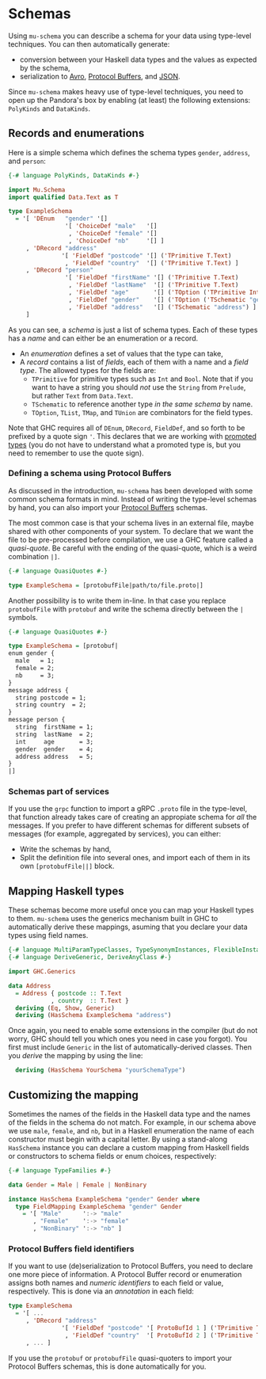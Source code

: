 # Schemas

Using `mu-schema` you can describe a schema for your data using type-level techniques. You can then automatically generate:

* conversion between your Haskell data types and the values as expected by the schema,
* serialization to [Avro](https://avro.apache.org/), [Protocol Buffers](https://developers.google.com/protocol-buffers/), and [JSON](https://www.json.org/).

Since `mu-schema` makes heavy use of type-level techniques, you need to open up the Pandora's box by enabling (at least) the following extensions: `PolyKinds` and `DataKinds`.

## Records and enumerations

Here is a simple schema which defines the schema types `gender`, `address`, and `person`:

```haskell
{-# language PolyKinds, DataKinds #-}

import Mu.Schema
import qualified Data.Text as T

type ExampleSchema
  = '[ 'DEnum   "gender" '[]
                '[ 'ChoiceDef "male"   '[]
                 , 'ChoiceDef "female" '[]
                 , 'ChoiceDef "nb"     '[] ]
     , 'DRecord "address"
               '[ 'FieldDef "postcode" '[] ('TPrimitive T.Text)
                , 'FieldDef "country"  '[] ('TPrimitive T.Text) ]
     , 'DRecord "person"
                '[ 'FieldDef "firstName" '[] ('TPrimitive T.Text)
                 , 'FieldDef "lastName"  '[] ('TPrimitive T.Text)
                 , 'FieldDef "age"       '[] ('TOption ('TPrimitive Int))
                 , 'FieldDef "gender"    '[] ('TOption ('TSchematic "gender"))
                 , 'FieldDef "address"   '[] ('TSchematic "address") ]
     ]
```

As you can see, a *schema* is just a list of schema types. Each of these types has a *name* and can either be an enumeration or a record.

* An *enumeration* defines a set of values that the type can take,
* A *record* contains a list of *fields*, each of them with a name and a *field type*. The allowed types for the fields are:
  * `TPrimitive` for primitive types such as `Int` and `Bool`. Note that if you want to have a string you should *not* use the `String` from `Prelude`, but rather `Text` from `Data.Text`.
  * `TSchematic` to reference another type *in the same schema* by name.
  * `TOption`, `TList`, `TMap`, and `TUnion` are combinators for the field types.

Note that GHC requires all of `DEnum`, `DRecord`, `FieldDef`, and so forth to be prefixed by a quote sign `'`. This declares that we are working with [promoted types](https://downloads.haskell.org/~ghc/latest/docs/html/users_guide/glasgow_exts.html#datatype-promotion) (you do not have to understand what a promoted type is, but you need to remember to use the quote sign).

### Defining a schema using Protocol Buffers

As discussed in the introduction, `mu-schema` has been developed with some common schema formats in mind. Instead of writing the type-level schemas by hand, you can also import your [Protocol Buffers](https://developers.google.com/protocol-buffers/) schemas.

The most common case is that your schema lives in an external file, maybe shared with other components of your system. To declare that we want the file to be pre-processed before compilation, we use a GHC feature called a *quasi-quote*. Be careful with the ending of the quasi-quote, which is a weird combination `|]`.

```haskell
{-# language QuasiQuotes #-}

type ExampleSchema = [protobufFile|path/to/file.proto|]
```

Another possibility is to write them in-line. In that case you replace `protobufFile` with `protobuf` and write the schema directly between the `|` symbols.

```haskell
{-# language QuasiQuotes #-}

type ExampleSchema = [protobuf|
enum gender {
  male   = 1;
  female = 2;
  nb     = 3;
}
message address {
  string postcode = 1;
  string country  = 2;
}
message person {
  string  firstName = 1;
  string  lastName  = 2;
  int     age       = 3;
  gender  gender    = 4;
  address address   = 5;
}
|]
```

### Schemas part of services

If you use the `grpc` function to import a gRPC `.proto` file in the type-level, that function already takes care of creating an appropiate schema for *all* the messages. If you prefer to have different schemas for different subsets of messages (for example, aggregated by services), you can either:

* Write the schemas by hand,
* Split the definition file into several ones, and import each of them in its own `[protobufFile||]` block.

## Mapping Haskell types

These schemas become more useful once you can map your Haskell types to them. `mu-schema` uses the generics mechanism built in GHC to automatically derive these mappings, asuming that you declare your data types using field names.

```haskell
{-# language MultiParamTypeClasses, TypeSynonymInstances, FlexibleInstances #-}
{-# language DeriveGeneric, DeriveAnyClass #-}

import GHC.Generics

data Address
  = Address { postcode :: T.Text
            , country  :: T.Text }
  deriving (Eq, Show, Generic)
  deriving (HasSchema ExampleSchema "address")
```

Once again, you need to enable some extensions in the compiler (but do not worry, GHC should tell you which ones you need in case you forgot). You first must include `Generic` in the list of automatically-derived classes. Then you *derive* the mapping by using the line:

```haskell
  deriving (HasSchema YourSchema "yourSchemaType")
```

## Customizing the mapping

Sometimes the names of the fields in the Haskell data type and the names of the fields in the schema do not match. For example, in our schema above we use `male`, `female`, and `nb`, but in a Haskell enumeration the name of each constructor must begin with a capital letter. By using a stand-along `HasSchema` instance you can declare a custom mapping from Haskell fields or constructors to schema fields or enum choices, respectively:

```haskell
{-# language TypeFamilies #-}

data Gender = Male | Female | NonBinary

instance HasSchema ExampleSchema "gender" Gender where
  type FieldMapping ExampleSchema "gender" Gender
    = '[ "Male"      ':-> "male"
       , "Female"    ':-> "female"
       , "NonBinary" ':-> "nb" ]
```

### Protocol Buffers field identifiers

If you want to use (de)serialization to Protocol Buffers, you need to declare one more piece of information. A Protocol Buffer record or enumeration assigns both names and *numeric identifiers* to each field or value, respectively. This is done via an *annotation* in each field:

```haskell
type ExampleSchema
  = '[ ...
     , 'DRecord "address"
               '[ 'FieldDef "postcode" '[ ProtoBufId 1 ] ('TPrimitive T.Text)
                , 'FieldDef "country"  '[ ProtoBufId 2 ] ('TPrimitive T.Text) ]
     , ... ]
```

If you use the `protobuf` or `protobufFile` quasi-quoters to import your Protocol Buffers schemas, this is done automatically for you.
